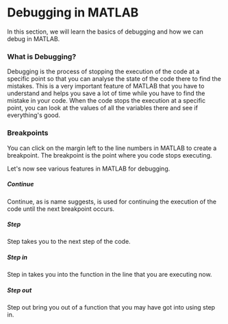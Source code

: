 # Debugging in MATLAB

In this section, we will learn the basics of debugging and how we can debug in MATLAB.

### What is Debugging?

Debugging is the process of stopping the execution of the code at a specific point so that you can analyse the state of the code there to find the mistakes. This is a very important feature of MATLAB that you have to understand and helps you save a lot of time while you have to find the mistake in your code. When the code stops the execution at a specific point, you can look at the values of all the variables there and see if everything's good.

### Breakpoints

You can click on the margin left to the line numbers in MATLAB to create a breakpoint. The breakpoint is the point where you code stops executing. 

Let's now see various features in MATLAB for debugging.

##### Continue
Continue, as is name suggests, is used for continuing the execution of the code until the next breakpoint occurs.

##### Step
Step takes you to the next step of the code.

##### Step in
Step in takes you into the function in the line that you are executing now.

##### Step out
Step out bring you out of a function that you may have got into using step in.
